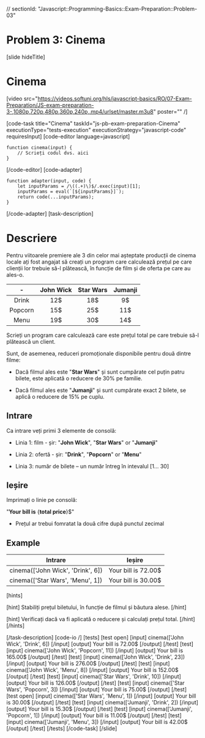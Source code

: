 // sectionId: "Javascript::Programming-Basics::Exam-Preparation::Problem-03"
# Problem 3: Cinema
[slide hideTitle]
# Cinema

[video src="https://videos.softuni.org/hls/javascript-basics/RO/07-Exam-Preparation/JS-exam-preparation-3-,1080p,720p,480p,360p,240p,.mp4/urlset/master.m3u8" poster="" /]



[code-task title="Cinema" taskId="js-pb-exam-preparation-Cinema" executionType="tests-execution" executionStrategy="javascript-code" requiresInput]
[code-editor language=javascript]
```
function cinema(input) {
	// Scrieți codul dvs. aici
}
```
[/code-editor]
[code-adapter]
```
function adapter(input, code) {
    let inputParams = /\((.+)\)$/.exec(input)[1];
    inputParams = eval(`[${inputParams}]`);
    return code(...inputParams);
}
```
[/code-adapter]
[task-description]
# Descriere
Pentru viitoarele premiere ale 3 din celor mai așteptate producții de cinema locale ați fost angajat să creați un program care calculează prețul pe care clienții lor trebuie să-l plătească, în funcție de film și de oferta pe care au ales-o.

| \- | **John Wick**      | **Star Wars** | **Jumanji**   |
|:---:    | :---:       |    :----:   |   :---:     |
| Drink | 12$ | 18$ | 9$ |
| Popcorn | 15$ | 25$ | 11$ |
| Menu | 19$ | 30$ | 14$ |

Scrieți un program care calculează care este prețul total pe care trebuie să-l plătească un client. 

Sunt, de asemenea, reduceri promoționale disponibile pentru două dintre filme:

- Dacă filmul ales este "**Star Wars**" și sunt cumpărate cel puțin patru bilete, este aplicată o reducere de 30\% pe familie.

- Dacă filmul ales este "**Jumanji**" și sunt cumpărate exact 2 bilete, se aplică o reducere de 15\% pe cuplu.

## Intrare

Ca intrare veți primi 3 elemente de consolă:

- Linia 1: film - șir: "**John Wick**", "**Star Wars**" or "**Jumanji**"

- Linia 2: ofertă - șir: "**Drink**", "**Popcorn**" or "**Menu**"

- Linia 3: număr de bilete  – un număr întreg în intevalul \[1… 30\]

## Ieșire

Imprimați o linie pe consolă: 

"**Your bill is** \{**total price**\}$"

* Prețul ar trebui fomratat la două cifre după punctul zecimal

## Example
| **Intrare** | **Ieșire** |
| --- | --- |
|cinema(['John Wick', 'Drink', 6])| Your bill is 72.00$|
|cinema(['Star Wars', 'Menu', 1]) | Your bill is 30.00$| 

[hints]

[hint]
Stabiliți prețul biletului, în funcție de filmul și băutura alese.
[/hint]

[hint]
Verificați dacă va fi aplicată o reducere și calculați prețul total.
[/hint]
[/hints]

[/task-description]
[code-io /]
[tests]
[test open]
[input]
cinema(['John Wick', 'Drink', 6])
[/input]
[output]
Your bill is 72.00$
[/output]
[/test]
[test]
[input]
cinema(['John Wick', 'Popcorn', 11])
[/input]
[output]
Your bill is 165.00$
[/output]
[/test]
[test]
[input]
cinema(['John Wick', 'Drink', 23])
[/input]
[output]
Your bill is 276.00$
[/output]
[/test]
[test]
[input]
cinema(['John Wick', 'Menu', 8])
[/input]
[output]
Your bill is 152.00$
[/output]
[/test]
[test]
[input]
cinema(['Star Wars', 'Drink', 10])
[/input]
[output]
Your bill is 126.00$
[/output]
[/test]
[test]
[input]
cinema(['Star Wars', 'Popcorn', 3])
[/input]
[output]
Your bill is 75.00$
[/output]
[/test]
[test open]
[input]
cinema(['Star Wars', 'Menu', 1])
[/input]
[output]
Your bill is 30.00$
[/output]
[/test]
[test]
[input]
cinema(['Jumanji', 'Drink', 2])
[/input]
[output]
Your bill is 15.30$
[/output]
[/test]
[test]
[input]
cinema(['Jumanji', 'Popcorn', 1])
[/input]
[output]
Your bill is 11.00$
[/output]
[/test]
[test]
[input]
cinema(['Jumanji', 'Menu', 3])
[/input]
[output]
Your bill is 42.00$
[/output]
[/test]
[/tests]
[/code-task]
[/slide]
